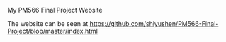 My PM566 Final Project Website

The website can be seen at https://github.com/shiyushen/PM566-Final-Project/blob/master/index.html

